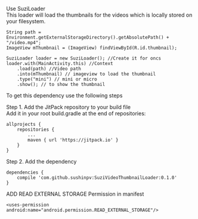 Use SuziLoader<br/>
This loader will load the thumbnails for the videos which is locally stored on your filesystem.

    String path = Environment.getExternalStorageDirectory().getAbsolutePath() + "/video.mp4";
	ImageView mThumbnail = (ImageView) findViewById(R.id.thumbnail);

	SuziLoader loader = new SuziLoader(); //Create it for oncs
	loader.with(MainActivity.this) //Context
		.load(path) //Video path
		.into(mThumbnail) // imageview to load the thumbnail
		.type("mini") // mini or micro
		.show(); // to show the thumbnail

To get this dependency use the following steps

Step 1. Add the JitPack repository to your build file<br/>
Add it in your root build.gradle at the end of repositories:

	allprojects {
		repositories {
			...
			maven { url 'https://jitpack.io' }
		}
	}

Step 2. Add the dependency

	dependencies {
		compile 'com.github.sushinpv:SuziVideoThumbnailLoader:0.1.0'
	}
	

ADD READ EXTERNAL STORAGE Permission in manifest

    <uses-permission android:name="android.permission.READ_EXTERNAL_STORAGE"/>
